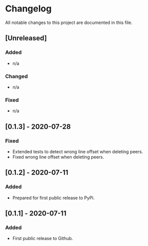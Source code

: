 # Changelog

All notable changes to this project are documented in this file.

## [Unreleased]

### Added

- n/a

### Changed
- n/a

### Fixed
- n/a

## [0.1.3] - 2020-07-28

### Fixed

- Extended tests to detect wrong line offset when deleting peers.
- Fixed wrong line offset when deleting peers.

## [0.1.2] - 2020-07-11

### Added

- Prepared for first public release to PyPi.

## [0.1.1] - 2020-07-11

### Added

- First public release to Github.
